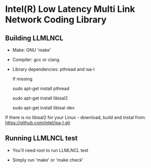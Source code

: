 Intel(R) Low Latency Multi Link Network Coding Library
=================================================

Building LLMLNCL
--------------

* Make: GNU 'make'

* Compiler: gcc or clang.

* Library dependencies: pthread and isa-l

  If missing

  sudo apt-get install pthread

  sudo apt-get install libisal2

  sudo apt-get install libisal-dev

If there is no libisal2 for your Linux - download, build and instal from:
https://github.com/intel/isa-l.git

Running LLMLNCL test
--------------

* You'll need root to run LLMLNCL test

* Simply run 'make' or 'make check'

<!-- 
Reviewed 5/16/23 - MRB 
-->
